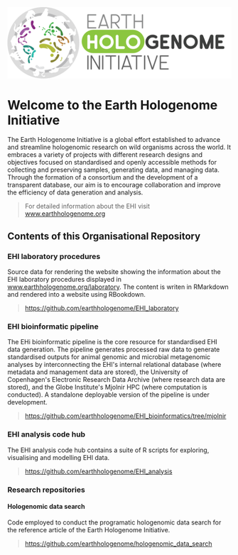 ![Earth Hologenome Initiative logo](https://github.com/earthhologenome/.github/blob/621ee2824c50d82e6dd2334445aeedeb019a6d94/images/logo_draft.png)

# Welcome to the Earth Hologenome Initiative

The Earth Hologenome Initiative is a global effort established to advance and streamline hologenomic research on wild organisms across the world. It embraces a variety of projects with different research designs and objectives focused on standardised and openly accessible methods for collecting and preserving samples, generating data, and managing data. Through the formation of a consortium and the development of a transparent database, our aim is to encourage collaboration and improve the efficiency of data generation and analysis.

> For detailed information about the EHI visit www.earthhologenome.org

## Contents of this Organisational Repository

### EHI laboratory procedures
Source data for rendering the website showing the information about the EHI laboratory procedures displayed in www.earthhologenome.org/laboratory. The content is writen in RMarkdown and rendered into a website using RBookdown. 

> https://github.com/earthhologenome/EHI_laboratory

### EHI bioinformatic pipeline
The EHi bioinformatic pipeline is the core resource for standardised EHI data generation. The pipeline generates processed raw data to generate standardised outputs for animal genomic and microbial metagenomic analyses by interconnecting the EHI's internal relational database (where metadata and management data are stored), the University of Copenhagen's Electronic Research Data Archive (where research data are stored), and the Globe Institute's Mjolnir HPC (where computation is conducted). A standalone deployable version of the pipeline is under development.

> https://github.com/earthhologenome/EHI_bioinformatics/tree/mjolnir

### EHI analysis code hub
The EHI analysis code hub contains a suite of R scripts for exploring, visualising and modelling EHI data.

> https://github.com/earthhologenome/EHI_analysis

### Research repositories

#### Hologenomic data search
Code employed to conduct the programatic hologenomic data search for the reference article of the Earth Hologenome Initiative. 

> https://github.com/earthhologenome/hologenomic_data_search
